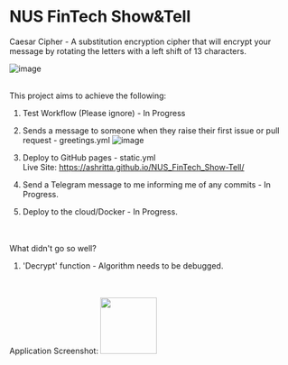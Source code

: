 # NUS FinTech Show&Tell
Caesar Cipher - A substitution encryption cipher that will encrypt your message by rotating the letters with a left shift of 13 characters.

![image](https://user-images.githubusercontent.com/63718042/206416797-5592681c-4eeb-4041-aefb-7f061e6245a6.png)

<br> 
This project aims to achieve the following:

1. Test Workflow (Please ignore) - In Progress

2. Sends a message to someone when they raise their first issue or pull request - greetings.yml
![image](https://user-images.githubusercontent.com/63718042/206425411-6a212cf7-cc63-47ac-bd52-152caadc1bb2.png)

3. Deploy to GitHub pages - static.yml
<br>Live Site: https://ashritta.github.io/NUS_FinTech_Show-Tell/

4. Send a Telegram message to me informing me of any commits - In Progress.

5. Deploy to the cloud/Docker - In Progress.

<br><br>
What didn't go so well?
1. 'Decrypt' function - Algorithm needs to be debugged.

<br><br>
Application Screenshot:
<img src="https://user-images.githubusercontent.com/63718042/206432624-22a95914-794b-4d4e-806e-d83bb27212e6.png" width="100">
